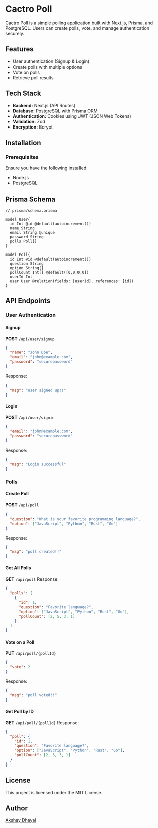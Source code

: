 # Cactro Poll

Cactro Poll is a simple polling application built with Next.js, Prisma, and PostgreSQL. Users can create polls, vote, and manage authentication securely.

## Features
- User authentication (Signup & Login)
- Create polls with multiple options
- Vote on polls
- Retrieve poll results

## Tech Stack
- **Backend:** Next.js (API Routes)
- **Database:** PostgreSQL with Prisma ORM
- **Authentication:** Cookies using JWT (JSON Web Tokens)
- **Validation:** Zod
- **Encryption:** Bcrypt

## Installation

### Prerequisites
Ensure you have the following installed:
- Node.js
- PostgreSQL


## Prisma Schema
```prisma
// prisma/schema.prisma

model User{
  id Int @id @default(autoincrement())
  name String
  email String @unique
  password String
  polls Poll[]
}

model Poll{
  id Int @id @default(autoincrement())
  question String
  option String[]
  pollCount Int[] @default([0,0,0,0])
  userId Int
  user User @relation(fields: [userId], references: [id])
}
```

## API Endpoints

### User Authentication
#### Signup
**POST** `/api/user/signup`
```json
{
  "name": "John Doe",
  "email": "john@example.com",
  "password": "securepassword"
}
```
Response:
```json
{
  "msg": "user signed up!!"
}
```

#### Login
**POST** `/api/user/signin`
```json
{
  "email": "john@example.com",
  "password": "securepassword"
}
```
Response:
```json
{
  "msg": "Login successful"
}
```

### Polls
#### Create Poll
**POST** `/api/poll`
```json
{
  "question": "What is your favorite programming language?",
  "option": ["JavaScript", "Python", "Rust", "Go"]
}
```
Response:
```json
{
  "msg": "poll created!!"
}
```

#### Get All Polls
**GET** `/api/poll`
Response:
```json
{
  "polls": [
    {
      "id": 1,
      "question": "Favorite language?",
      "option": ["JavaScript", "Python", "Rust", "Go"],
      "pollCount": [2, 5, 3, 1]
    }
  ]
}
```

#### Vote on a Poll
**PUT** `/api/poll/{pollId}`
```json
{
  "vote": 2
}
```
Response:
```json
{
  "msg": "poll voted!!"
}
```

#### Get Poll by ID
**GET** `/api/poll/{pollId}`
Response:
```json
{
  "poll": {
    "id": 1,
    "question": "Favorite language?",
    "option": ["JavaScript", "Python", "Rust", "Go"],
    "pollCount": [2, 5, 3, 1]
  }
}
```

## License
This project is licensed under the MIT License.

## Author
[Akshay Dhayal](https://github.com/akshaydhayal)

